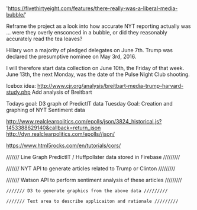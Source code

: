 ###
'https://fivethirtyeight.com/features/there-really-was-a-liberal-media-bubble/'

Reframe the project as a look into how accurate NYT reporting actually was ... were they overly ensconced in a bubble, or did they reasonably accurately read the tea leaves?


Hillary won a majority of pledged delegates on June 7th. Trump was declared the presumptive nominee on May 3rd, 2016.

I will therefore start data collection on June 10th, the Friday of that week. June 13th, the next Monday, was the date of the Pulse Night Club shooting.






Icebox idea:
http://www.cjr.org/analysis/breitbart-media-trump-harvard-study.php
Add analysis of Breitbart






Todays goal: D3 graph of PredictIT data
Tuesday Goal: Creation and graphing of NYT Sentiment data

http://www.realclearpolitics.com/epolls/json/3824_historical.js?1453388629140&callback=return_json
http://dyn.realclearpolitics.com/epolls//json/

https://www.html5rocks.com/en/tutorials/cors/




/////// Line Graph PredictIT / Huffpollster data stored in Firebase /////////

  /////// NYT API to generate articles related to Trump or Clinton /////////

  /////// Watson API to perform sentiment analysis of these articles /////////

    /////// D3 to generate graphics from the above data /////////

    /////// Text area to describe applicaiton and rationale /////////
